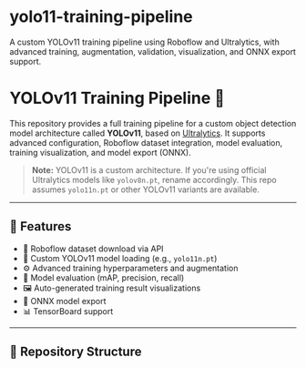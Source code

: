 # yolo11-training-pipeline
A custom YOLOv11 training pipeline using Roboflow and Ultralytics, with advanced training, augmentation, validation, visualization, and ONNX export support.

# YOLOv11 Training Pipeline 🚀

This repository provides a full training pipeline for a custom object detection model architecture called **YOLOv11**, based on [Ultralytics](https://github.com/ultralytics/ultralytics). It supports advanced configuration, Roboflow dataset integration, model evaluation, training visualization, and model export (ONNX).

> **Note:** YOLOv11 is a custom architecture. If you're using official Ultralytics models like `yolov8n.pt`, rename accordingly. This repo assumes `yolo11n.pt` or other YOLOv11 variants are available.

---

## 🔧 Features

- 🔗 Roboflow dataset download via API
- 🧠 Custom YOLOv11 model loading (e.g., `yolo11n.pt`)
- ⚙️ Advanced training hyperparameters and augmentation
- 🧪 Model evaluation (mAP, precision, recall)
- 🖼️ Auto-generated training result visualizations
- 🔄 ONNX model export
- 📊 TensorBoard support

---

## 📂 Repository Structure


